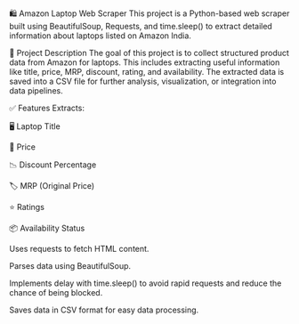 🛍️ Amazon Laptop Web Scraper
This project is a Python-based web scraper built using BeautifulSoup, Requests, and time.sleep() to extract detailed information about laptops listed on Amazon India.

📌 Project Description
The goal of this project is to collect structured product data from Amazon for laptops. This includes extracting useful information like title, price, MRP, discount, rating, and availability. The extracted data is saved into a CSV file for further analysis, visualization, or integration into data pipelines.

✅ Features
Extracts:

🖥️ Laptop Title

💸 Price

📉 Discount Percentage

🏷️ MRP (Original Price)

⭐ Ratings

📦 Availability Status

Uses requests to fetch HTML content.

Parses data using BeautifulSoup.

Implements delay with time.sleep() to avoid rapid requests and reduce the chance of being blocked.

Saves data in CSV format for easy data processing.

